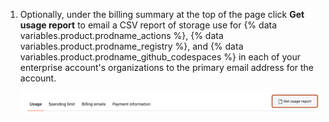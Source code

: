 1. Optionally, under the billing summary at the top of the page click **Get usage report** to email a CSV report of storage use for {% data variables.product.prodname_actions %}, {% data variables.product.prodname_registry %}, and {% data variables.product.prodname_github_codespaces %} in each of your enterprise account's organizations to the primary email address for the account.

   ![Screenshot of the header of the billing settings page on GitHub. A button, labeled "Get usage report", is highlighted with an orange outline.](/assets/images/help/billing/actions-packages-report-download-enterprise.png)
